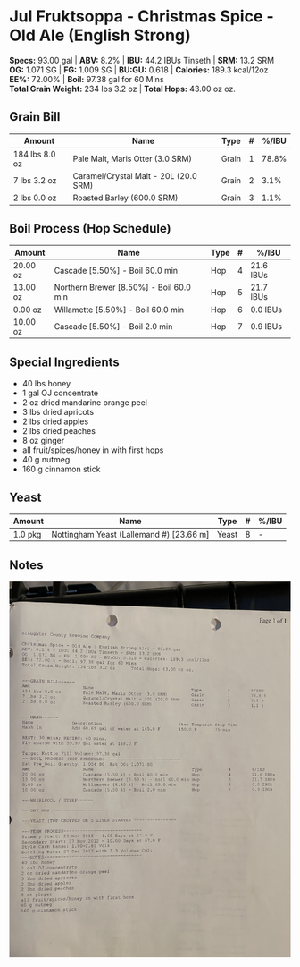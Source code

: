 # Jul Fruktsoppa - Christmas Spice - Old Ale (English Strong)

**Specs:** 93.00 gal | **ABV:** 8.2% | **IBU:** 44.2 IBUs Tinseth | **SRM:** 13.2 SRM  
**OG:** 1.071 SG | **FG:** 1.009 SG | **BU:GU:** 0.618 | **Calories:** 189.3 kcal/12oz  
**EE%:** 72.00% | **Boil:** 97.38 gal for 60 Mins  
**Total Grain Weight:** 234 lbs 3.2 oz | **Total Hops:** 43.00 oz oz.

## Grain Bill
| Amount         | Name                                  | Type  | #   | %/IBU |
| -------------- | ------------------------------------- | ----- | --- | ----- |
| 184 lbs 8.0 oz | Pale Malt, Maris Otter (3.0 SRM)      | Grain | 1   | 78.8% |
| 7 lbs 3.2 oz   | Caramel/Crystal Malt - 20L (20.0 SRM) | Grain | 2   | 3.1%  |
| 2 lbs 0.0 oz   | Roasted Barley (600.0 SRM)            | Grain | 3   | 1.1%  |

## Boil Process (Hop Schedule) 

| Amount   | Name                                    | Type | #   | %/IBU     |
| -------- | --------------------------------------- | ---- | --- | --------- |
| 20.00 oz | Cascade [5.50%] - Boil 60.0 min         | Hop  | 4   | 21.6 IBUs |
| 13.00 oz | Northern Brewer [8.50%] - Boil 60.0 min | Hop  | 5   | 21.7 IBUs |
| 0.00 oz  | Willamette [5.50%] - Boil 60.0 min      | Hop  | 6   | 0.0 IBUs  |
| 10.00 oz | Cascade [5.50%] - Boil 2.0 min          | Hop  | 7   | 0.9 IBUs  |

## Special Ingredients
- 40 lbs honey
- 1 gal OJ concentrate
- 2 oz dried mandarine orange peel
- 3 lbs dried apricots
- 2 lbs dried apples
- 2 lbs dried peaches
- 8 oz ginger
- all fruit/spices/honey in with first hops
- 40 g nutmeg
- 160 g cinnamon stick

## Yeast

|Amount|Name|Type|#|%/IBU|
|---|---|---|---|---|
|1.0 pkg|Nottingham Yeast (Lallemand #) [23.66 m]|Yeast|8|-|

## Notes
![](../assets/media/JulFruktsoppa.jpg)